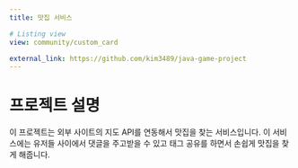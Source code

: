 ```yaml
---
title: 맛집 서비스

# Listing view
view: community/custom_card

external_link: https://github.com/kim3489/java-game-project
---
```

# 프로젝트 설명
 이 프로젝트는 외부 사이트의 지도 API를 연동해서 맛집을 찾는 서비스입니다. 이 서비스에는 유저들 사이에서 댓글을 주고받을 수 있고 태그 공유를 하면서 손쉽게 맛집을 찾게 해줍니다.

